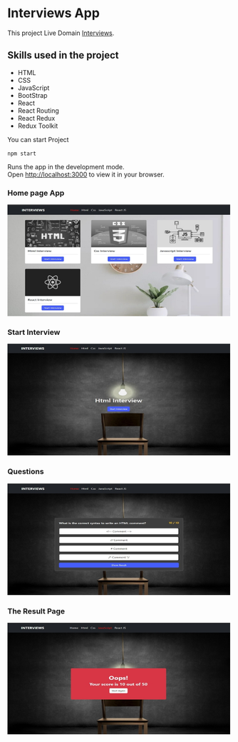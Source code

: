 # Interviews App

This project Live Domain [Interviews](https://bola-nabil.github.io/Interviews/).

## Skills used in the project
- HTML
- CSS
- JavaScript
- BootStrap
- React
- React Routing
- React Redux
- Redux Toolkit

You can start Project
```
npm start
```
Runs the app in the development mode.\
Open [http://localhost:3000](http://localhost:3000) to view it in your browser.

### Home page App
<img src="public/images/interview-app.jpg" alt="not found" width="500px" height="250px"/>

### Start Interview
<img src="public/images/start-interview.jpg" alt="not found" width="500px" height="250px"/>

### Questions
<img src="public/images/interview-question.jpg" alt="not found" width="500px" height="250px"/>

### The Result Page
<img src="public/images/interview-result.jpg" alt="not found" width="500px" height="250px"/>
